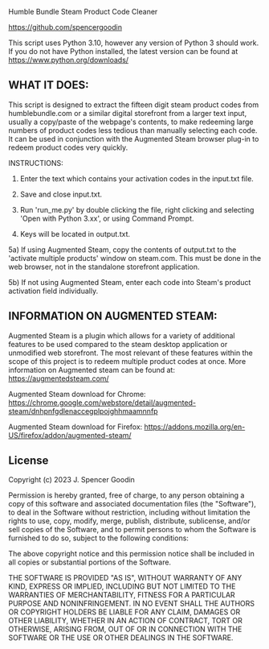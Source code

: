 Humble Bundle Steam Product Code Cleaner

https://github.com/spencergoodin

This script uses Python 3.10, however any version of Python 3 should work. If you do not have Python installed, the latest version can be found at https://www.python.org/downloads/


WHAT IT DOES:
------------------------------------------------------------------------------------------
This script is designed to extract the fifteen digit steam product codes from humblebundle.com or a similar digital storefront from a larger text input, usually a copy/paste of the webpage's contents, to make redeeming large numbers of product codes less tedious than manually selecting each code. It can be used in conjunction with the Augmented Steam browser plug-in to redeem product codes very quickly.

INSTRUCTIONS:

1) Enter the text which contains your activation codes in the input.txt file.

2) Save and close input.txt.

3) Run 'run_me.py' by double clicking the file, right clicking and selecting 'Open with Python 3.xx', or using Command Prompt.

4) Keys will be located in output.txt.

5a) If using Augmented Steam, copy the contents of output.txt to the 'activate multiple products' window on steam.com. This must be done in the web browser, not in the standalone storefront application.

5b) If not using Augmented Steam, enter each code into Steam's product activation field individually.


INFORMATION ON AUGMENTED STEAM:
------------------------------------------------------------------------------------------
Augmented Steam is a plugin which allows for a variety of additional features to be used compared to the steam desktop application or unmodified web storefront. The most relevant of these features within the scope of this project is to redeem multiple product codes at once. More information on Augmented steam can be found at: 
https://augmentedsteam.com/

Augmented Steam download for Chrome:
https://chrome.google.com/webstore/detail/augmented-steam/dnhpnfgdlenaccegplpojghhmaamnnfp

Augmented Steam download for Firefox:
https://addons.mozilla.org/en-US/firefox/addon/augmented-steam/

License
------------------------------------------------------------------------------------------
Copyright (c) 2023 J. Spencer Goodin

Permission is hereby granted, free of charge, to any person obtaining a copy
of this software and associated documentation files (the "Software"), to deal
in the Software without restriction, including without limitation the rights
to use, copy, modify, merge, publish, distribute, sublicense, and/or sell
copies of the Software, and to permit persons to whom the Software is
furnished to do so, subject to the following conditions:

The above copyright notice and this permission notice shall be included in all
copies or substantial portions of the Software.

THE SOFTWARE IS PROVIDED "AS IS", WITHOUT WARRANTY OF ANY KIND, EXPRESS OR
IMPLIED, INCLUDING BUT NOT LIMITED TO THE WARRANTIES OF MERCHANTABILITY,
FITNESS FOR A PARTICULAR PURPOSE AND NONINFRINGEMENT. IN NO EVENT SHALL THE
AUTHORS OR COPYRIGHT HOLDERS BE LIABLE FOR ANY CLAIM, DAMAGES OR OTHER
LIABILITY, WHETHER IN AN ACTION OF CONTRACT, TORT OR OTHERWISE, ARISING FROM,
OUT OF OR IN CONNECTION WITH THE SOFTWARE OR THE USE OR OTHER DEALINGS IN THE
SOFTWARE.

